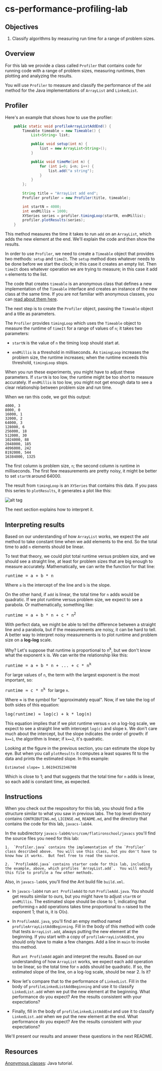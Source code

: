 # cs-performance-profiling-lab


## Objectives

1.  Classify algorithms by measuring run time for a range of problem sizes.


## Overview

For this lab we provide a class called `Profiler` that contains code for running code with a range of problem sizes, measuring runtimes, then plotting and analyzing the results.

You will use `Profiler` to measure and classify the performance of the `add` method for the Java implementations of `ArrayList` and `LinkedList`.


## Profiler

Here's an example that shows how to use the profiler:

```java
	public static void profileArrayListAddEnd() {
		Timeable timeable = new Timeable() {
			List<String> list;

			public void setup(int n) {
				list = new ArrayList<String>();
			}

			public void timeMe(int n) {
				for (int i=0; i<n; i++) {
					list.add("a string");
				}
			}
		};
		
		String title = "ArrayList add end";
		Profiler profiler = new Profiler(title, timeable);

        int startN = 4000;
		int endMillis = 1000;		
		XYSeries series = profiler.timingLoop(startN, endMillis);
		profiler.plotResults(series);
	}
```

This method measures the time it takes to run `add` on an `ArrayList`, which adds the new element at the end.  We'll explain the code and then show the results.

In order to use `Profiler`, we need to create a `Timeable` object that provides two methods: `setup` and `timeIt`.  The `setup` method does whatever needs to be done before we start the clock; in this case it creates an empty list.  Then `timeIt` does whatever operation we are trying to measure; in this case it add `n` elements to the list.

The code that creates `timeable` is an anonymous class that defines a new implementation of the `Timeable` interface and creates an instance of the new class at the same time.  If you are not familiar with anonymous classes, you can [read about them here](https://docs.oracle.com/javase/tutorial/java/javaOO/anonymousclasses.html).

The next step is to create the `Profiler` object, passing the `Timeable` object and a title as parameters.

The `Profiler` provides `timingLoop` which uses the `Timeable` object to measure the runtime of `timeIt` for a range of values of `n`; it takes two parameters:

* `startN` is the value of `n` the timing loop should start at.

* `endMillis` is a threshold in milliseconds.  As `timingLoop` increases the problem size, the runtime increases; when the runtime exceeds this threshold, `timingLoop` stops.

When you run these experiments, you might have to adjust these parameters.  If `startN` is too low, the runtime might be too short to measure accurately.  If `endMillis` is too low, you might not get enough data to see a clear relationship between problem size and run time.

When we ran this code, we got this output:

    4000, 3
    8000, 0
    16000, 1
    32000, 2
    64000, 3
    128000, 6
    256000, 18
    512000, 30
    1024000, 88
    2048000, 185
    4096000, 242
    8192000, 544
    16384000, 1325

The first column is problem size, `n`; the second column is runtime in milliseconds.  The first few measurements are pretty noisy, it might be better to set `startN` around 64000. 

The result from `timingLoop` is an `XYSeries` that contains this data.  If you pass this series to `plotResults`, it generates a plot like this:

![alt tag](https://raw.githubusercontent.com/learn-co-curriculum/cs-performance-profiling-lab/wip-master/figure01small.png?token=ABy37cfczPApUYfj3_8OB_H6TZwO4GMgks5W2dLGwA%3D%3D)

The next section explains how to interpret it.


## Interpreting results

Based on our understanding of how `ArrayList` works, we expect the `add` method to take constant time when we add elements to the end.  So the total time to add `n` elements should be linear.

To test that theory, we could plot total runtime versus problem size, and we should see a straight line, at least for problem sizes that are big enough to measure accurately.  Mathematically, we can write the function for that line:

<tt>runtime = a + b * n</tt>
     
Where `a` is the intercept of the line and `b` is the slope.

On the other hand, if `add` is linear, the total time for `n` adds would be quadratic.  If we plot runtime versus problem size, we expect to see a parabola.  Or mathematically, something like:

<tt>runtime = a + b * n + c * n<sup>2</sup> </tt>

With perfect data, we might be able to tell the difference between a straight line and a parabola, but if the measurements are noisy, it can be hard to tell.  A better way to interpret noisy measurements is to plot runtime and problem size on a **log-log** scale.

Why?  Let's suppose that runtime is proportional to n<sup>k</sup>, but we don't know what the exponent `k` is.  We can write the relationship like this:

<tt>runtime = a + b * n + ... + c * n<sup>k</sup> </tt>

For large values of `n`, the term with the largest exponent is the most important, so:

<tt>runtime ≈ c * n<sup>k</sup> </tt>    for large `n`.

Where ≈ is the symbol for "approximately equal".  Now, if we take the log of both sides of this equation:

<tt>log(runtime) ≈ log(c) + k * log(n) </tt>

This equation implies that if we plot runtime versus `n` on a log-log scale, we expect to see a straight line with intercept `log(c)` and slope `k`.  We don't care much about the intercept, but the slope indicates the order of growth: if `k==1`, the algorithm is linear; if `k==2`, it's quadratic.

Looking at the figure in the previous section, you can estimate the slope by eye.  But when you call `plotResults` it computes a least squares fit to the data and prints the estimated slope.  In this example:

    Estimated slope= 1.06194352346708

Which is close to 1; and that suggests that the total time for `n` adds is linear, so each add is constant time, as expected.


## Instructions

When you check out the respository for this lab, you should find a file structure similar to what you saw in previous labs.  The top level directory contains `CONTRIBUTING.md`, `LICENSE.md`, `README.md`, and the directory that contains the code for this lab, `javacs-lab04`.

In the subdirectory `javacs-lab04/src/com/flatironschool/javacs` you'll find the source files you need for this lab:

    1.  `Profiler.java` contains the implementation of the `Profiler` class described above.  You will use this class, but you don't have to know how it works.  But feel free to read the source.

    2.  `ProfileAdd.java` contains starter code for this lab, including the example, above, which profiles `ArrayList.add`.  You will modify this file to profile a few other methods.

Also, in `javacs-lab04`, you'll find the Ant build file `build.xml`.  


*  In `javacs-lab04` run `ant ProfileAdd` to run `ProfileAdd.java`.  You should get results similar to ours, but you might have to adjust `startN` or `endMillis`.  The estimated slope should be close to 1, indicating that performing `n` add operations takes time proportional to `n` raised to the exponent 1; that is, it is O(`n`).

*  In `ProfileAdd.java`, you'll find an empy method named `profileArrayListAddBeginning`.  Fill in the body of this method with code that tests `ArrayList.add`, always putting the new element at the beginning.  If you start with a copy of `profileArrayListAddEnd`, you should only have to make a few changes.  Add a line in `main` to invoke this method.

    Run `ant ProfileAdd` again and interpret the results.  Based on our understanding of how `ArrayList` works, we expect each add operation to be linear, so the total time for `n` adds should be quadratic.  If so, the estimated slope of the line, on a log-log scale, should be near 2.  Is it?
    
*  Now let's compare that to the performance of `LinkedList`.  Fill in the body of `profileLinkedListAddBeginning` and use it to classify `LinkedList.add` when we put the new element at the beginning.  What performance do you expect?  Are the results consistent with your expectations?

*  Finally, fill in the body of `profileLinkedListAddEnd` and use it to classify `LinkedList.add` when we put the new element at the end.  What performance do you expect?  Are the results consistent with your expectations?

We'll present our results and answer these questions in the next README.


## Resources

[Anonymous classes](https://docs.oracle.com/javase/tutorial/java/javaOO/anonymousclasses.html): Java tutorial.
